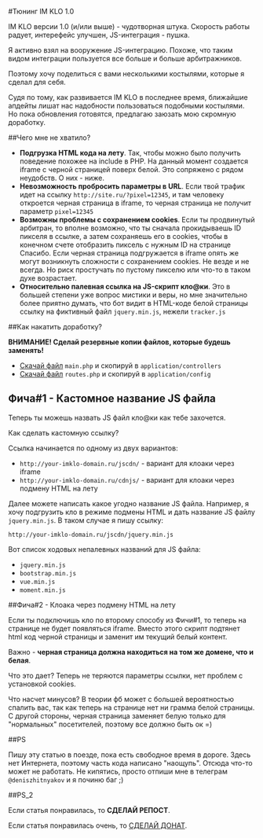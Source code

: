 #Тюнинг IM KLO 1.0

IM KLO версии 1.0 (и/или выше) - чудотворная штука.
Скорость работы радует, интерефейс улучшен, JS-интеграция - пушка. 

Я активно взял на вооружение JS-интеграцию.
Похоже, что таким видом интеграции пользуется все больше и больше арбитражников.

Поэтому хочу поделиться с вами несколькими костылями, которые я сделал для себя.

Судя по тому, как развивается IM KLO в последнее время, ближайшие апдейты
лишат нас надобности пользоваться подобными костылями. Но пока обновления готовятся,
предлагаю заюзать мою скромную доработку. 

##Чего мне не хватило?

- **Подгрузка HTML кода на лету**. 
Так, чтобы можно было получить поведение похожее на include в PHP.
На данный момент создается iframe с черной страницей поверх белой.
Это сопряжено с рядом неудобств. О них - ниже.
- **Невозможность пробросить параметры в URL**. Если твой трафик идет на ссылку
`http://site.ru/?pixel=12345`, и там человеку откроется черная страница в iframe,
то черная страница не получит параметр `pixel=12345`
- **Возможны проблемы с сохранением cookies**. Если ты продвинутый арбитран, то вполне возможно, что
ты сначала прокидываешь ID пикселя в ссылке, а затем сохраняешь его в cookies, чтобы в конечном счете отобразить
пиксель с нужным ID на странице Спасибо. Если черная страница подгружается в iframe опять же могут возникнуть сложности
с сохранением cookies. Не везде и не всегда. Но риск простучать по пустому пикселю или что-то в таком духе возрастает.
- **Относительно палевная ссылка на JS-скрипт кло@ки**. Это в большей степени
уже вопрос мистики и веры, но мне значительно более приятно думать, что
бот видит в HTML-коде белой страницы ссылку на фиктивный файл `jquery.min.js`, нежели `tracker.js`

##Как накатить доработку?

**ВНИМАНИЕ! Сделай резервные копии файлов, которые будешь заменять!**

- [Скачай файл](http://yandex.ru) `main.php` и скопируй в `application/controllers`
- [Скачай файл](http://yandex.ru) `routes.php` и скопируй в `application/config`

## Фича#1 - Кастомное название JS файла

Теперь ты можешь назвать JS файл кло@ки как тебе захочется.

Как сделать кастомную ссылку?

Ссылка начинается по одному из двух вариантов:

- `http://your-imklo-domain.ru/jscdn/` - вариант для клоаки через iframe
- `http://your-imklo-domain.ru/cdnjs/` - вариант для клоаки через подмену HTML на лету

Далее можете написать какое угодно название JS файла. Например, я хочу 
подгрузить кло в режиме подмены HTML и дать название JS файлу `jquery.min.js`. В таком случае я пишу ссылку:

 `http://your-imklo-domain.ru/jscdn/jquery.min.js`
 
 Вот список ходовых непалевных названий для JS файла:
 
 - `jquery.min.js`
 - `bootstrap.min.js`
 - `vue.min.js`
 - `moment.min.js`
 
 ##Фича#2 - Клоака через подмену HTML на лету
 
 Если ты подключишь кло по второму способу из Фичи#1, то теперь на странице
 не будет появляться iframe. Вместо этого скрипт подтянет html код черной страницы и заменит
 им текущий белый контент.
 
 Важно - **черная страница должна находиться на том же домене, что и белая**.
 
 Что это дает? Теперь не теряются параметры ссылки, нет проблем с установкой cookies.
 
 Что насчет минусов? В теории фб может c большей вероятностью спалить вас, так как теперь на странице нет ни грамма белой страницы.
 С другой стороны, черная страница заменяет белую только для "нормальных" посетителей, поэтому все должно быть ок =)
 
 ##PS
 
 Пишу эту статью в поезде, пока есть свободное время в дороге. Здесь нет Интернета, поэтому часть кода написано "наощупь".
 Отсюда что-то может не работать. Не кипятись, просто отпиши мне в телеграм `@deniszhitnyakov` и я починю баг ;)
 
 ##PS_2
 
 Если статья понравилась, то **СДЕЛАЙ РЕПОСТ**.
 
 Если статья понравилась очень, то [СДЕЛАЙ ДОНАТ](https://yandex.ru).
 